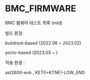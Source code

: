 # BMC_FIRMWARE
BMC 펌웨어 테스트 목록 (mtd)

빌드 환경:

buildroot-based (2022.06 ~ 2023.02)

yocto-based (2023.03 ~ )

적용 환경 : 

ast2600-evb , KETI(+KTNF)-LOW_END
